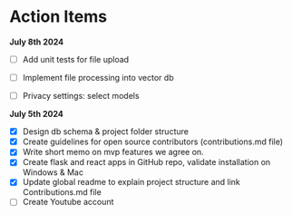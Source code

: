 # Action Items

**July 8th 2024**
- [ ] Add unit tests for file upload
- [ ] Implement file processing into vector db
- [ ] Privacy settings: select models


**July 5th 2024**
- [x] Design db schema & project folder structure
- [x] Create guidelines for open source contributors (contributions.md file)
- [x] Write short memo on mvp features we agree on.
- [x] Create flask and react apps in GitHub repo, validate installation on Windows & Mac
- [x] Update global readme to explain project structure and link Contributions.md file
- [ ] Create Youtube account